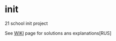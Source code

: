 # init
21 school init project


See [WIKI](https://github.com/Danilo3/init/wiki) page for solutions ans explanations[RUS]
